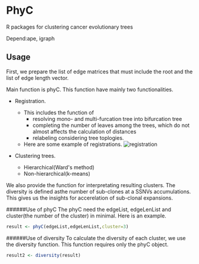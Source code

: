# PhyC
R packages for clustering cancer evolutionary trees

Depend:ape, igraph

## Usage
First, we prepare the list of edge matrices that must include the root and the list of edge length vector.

Main function is phyC. This function have mainly two functionalities. 
* Registration. 
    + This includes the function of 
        + resolving mono- and multi-furcation tree into bifurcation tree
        + completing the number of leaves among the trees, which do not almost affects the calculation of distances
        + relabeling considering tree toplogies.
    - Here are some example of registrations.
    ![registration](https://github.com/ymatts/PhyC/blob/master/img/regis_example.jpeg "registration")
    
* Clustering trees.
    + Hierarchical(Ward's method)
    + Non-hierarchical(k-means)

We also provide the function for interpretating resulting clusters. The diversity is defined asthe number of sub-clones at a SSNVs accumulations. This gives us the insights for accerelation of sub-clonal expansions. 

######Use of phyC
The phyC need the edgeList, edgeLenList and cluster(the number of the cluster) in minimal. Here is an example.

```r:phyC.R
result <- phyC(edgeList,edgeLenList,cluster=3)
```

######Use of diversity
To calculate the diversity of each cluster, we use the diversity function. This function requires only the phyC object.

```r:diversity.R
result2 <- diversity(result)
```

